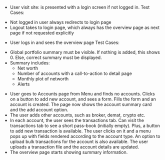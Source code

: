 * User visit site: is presented with a login screen if not logged in.
Test Cases: 
- Not logged in user always redirects to login page
- Logout takes to login page, which always has the overview page as next page if not requested explicitly

* User logs in and sees the overview page
Test Cases:
- Global portfolio summary must be visible. If nothing is added, this shows 0. Else, correct
  summary must be displayed.
- Summary includes: 
    * Net worth
    * Number of accounts with a call-to-action to detail page
    * Monthly plot of networth
    * Alerts

* User goes to Accounts page from Menu and finds no accounts. Clicks on a button to add new account, and sees a form. Fills the form and an account is created. The page now shows the account summary card and the add account option.
* The user adds other accounts, such as broker, demat, crypto etc.
* In each account, the user sees the transactions tab. Can visit the transactions tab to see a short pass-book (initially empty). Plus, a button to add new transaction is available. The user clicks on it and a menu pops up with fields rendered according to the account type. An option to upload bulk transactions for the account is also available. The user uploads a transaction file and the account details are updated.
* The overview page starts showing summary information.